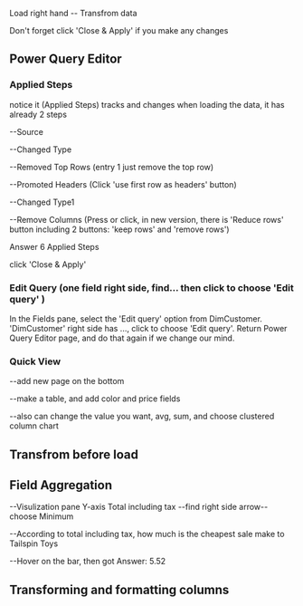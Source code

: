 Load  right hand -- Transfrom data

Don't forget click 'Close & Apply'  if you make any changes

## Power Query Editor

### Applied Steps  
notice it (Applied Steps) tracks and changes
when loading the data, it has already 2 steps

--Source

--Changed Type

--Removed Top Rows (entry 1 just remove the top row)

--Promoted Headers (Click 'use first row as headers' button)

--Changed Type1

--Remove Columns (Press or click, in new version, there is 'Reduce rows' button including 2 buttons: 'keep rows' and 'remove rows')

Answer 6 Applied Steps 

click 'Close & Apply'

### Edit Query  (one field right side, find... then click to choose 'Edit query' )
In the Fields pane, select the 'Edit query' option from DimCustomer.
'DimCustomer' right side has ..., click to choose 'Edit query'.
Return Power Query Editor page, and do that again if we change our mind.

### Quick View
--add new page on the bottom

--make a table, and add color and price fields

--also can change the value you want, avg, sum, and choose clustered column chart


## Transfrom before load

## Field Aggregation
--Visulization pane  Y-axis  Total including tax --find right side arrow--choose Minimum

--According to total including tax, how much is the cheapest sale make to Tailspin Toys 

--Hover on the bar, then got Answer: 5.52

## Transforming and formatting columns




